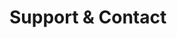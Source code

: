 <!-- Space: README -->
<!-- Parent: Project -->
<!-- Title: Support -->

<!-- Label: Support and Contact -->
<!-- Include: docs/disclaimer.md -->
<!-- Include: ac:toc -->

# Support & Contact
